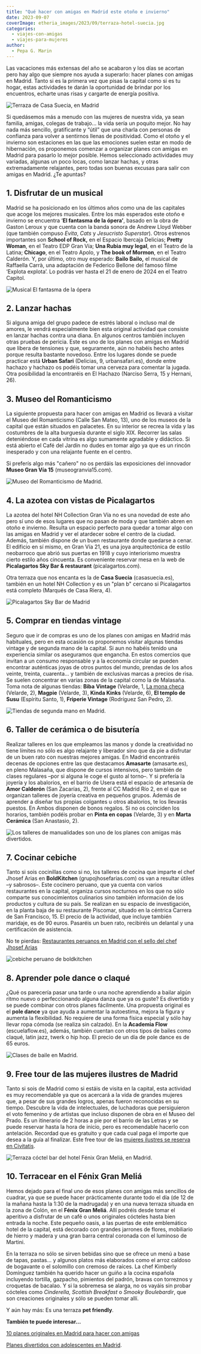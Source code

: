 ```yaml
---
title: "Qué hacer con amigas en Madrid este otoño e invierno"
date: 2023-09-07
coverImage: etheria_images/2023/09/terraza-hotel-suecia.jpg
categories: 
  - viajes-con-amigas
  - viajes-para-mujeres
author: 
  - Pepa G. Marin
---
```


Las vacaciones más extensas del año se acabaron y los días se acortan pero hay algo que 
siempre nos ayuda a superarlo: hacer planes con amigas en Madrid. Tanto si es la primera 
vez que pisas la capital como si es tu hogar, estas actividades te darán la oportunidad 
de brindar por los encuentros, echarte unas risas y cargarte de energía positiva. 

![Terraza de Casa Suecia, en Madrid](etheria_images/2023/09/terraza-hotel-suecia-850x584.jpg "Terraza de Casa Suecia, en Madrid. © Etheria Magazine")

Si quedásemos más a menudo con las mujeres de nuestra vida, ya sean familia, amigas, 
colegas de trabajo... la vida sería un poquito mejor. No hay nada más sencillo, 
gratificante y “útil” que una charla con personas de confianza para volver a sentirnos 
llenas de positividad. Como el otoño y el invierno son estaciones en las que las 
emociones suelen estar en modo de hibernación, os proponemos comenzar a organizar planes 
con amigas en Madrid para pasarlo lo mejor posible. Hemos seleccionado actividades muy 
variadas, algunas un poco locas, como lanzar hachas, y otras extremadamente relajantes, 
pero todas son buenas excusas para salir con amigas en Madrid. ¿Te apuntas? 

## 1\. Disfrutar de un musical

Madrid se ha posicionado en los últimos años como una de las capitales que acoge los 
mejores musicales. Entre los más esperados este otoño e invierno se encuentra ‘**El 
fantasma de la ópera’**, basado en la obra de Gaston Leroux y que cuenta con la banda 
sonora de Andrew Lloyd Webber (que también compuso _Evita_, _Cats_ y _Jesucristo 
Superstar_). Otros estrenos importantes son **School of Rock,** en el Espacio Ibercaja 
Delicias; **Pretty Woman**, en el Teatro EDP Gran Vía; **Una Rubia muy legal**, en el 
Teatro de la Latina; **Chicago**, en el Teatro Apolo, y **The book of Mormon**, en el 
Teatro Calderón. Y, por último, otro muy esperado: **Bailo Bailo,** el musical de 
Raffaella Carrà, una adaptación de Federico Bellone del famoso filme ‘Explota explota’. 
Lo podrás ver hasta el 21 de enero de 2024 en el Teatro Capitol. 

![Musical El fantasma de la ópera](etheria_images/2023/09/fantasma-opera-madrid.jpg "© Musical El fantasma de la ópera, uno de los estrenos de 2023 en Madrid.")

## 2\. Lanzar hachas

Si alguna amiga del grupo padece de estrés laboral o incluso mal de amores, le vendrá 
especialmente bien esta original actividad que consiste en lanzar hachas contra una 
diana. En algunos centros también incluyen otras pruebas de pericia. Este es uno de los 
planes con amigas en Madrid que libera de tensiones y que, seguramente, aún no habéis 
hecho antes porque resulta bastante novedoso. Entre los lugares donde se puede practicar 
está **Urban Safari** (Delicias, 9, urbansafari.es), donde entre hachazo y hachazo os 
podéis tomar una cerveza para comentar la jugada. Otra posibilidad la encontraréis en El 
Hachazo (Narciso Serra, 15 y Hernani, 26). 

## 3\. Museo del Romanticismo

La siguiente propuesta para hacer con amigas en Madrid os llevará a visitar el Museo del 
Romanticismo (Calle San Mateo, 13), uno de los museos de la capital que están situados 
en palacetes. En su interior se recrea la vida y las costumbres de la alta burguesía 
durante el siglo XIX. Recorrer las salas deteniéndose en cada vitrina es algo sumamente 
agradable y didáctico. Si está abierto el Café del Jardín no dudes en tomar algo ya que 
es un rincón inesperado y con una relajante fuente en el centro. 

Si preferís algo más "cañero" no os perdáis las exposiciones del innovador **Museo Gran 
Vía 15** (museogranvia15.com). 

![Museo del Romanticismo de Madrid.](etheria_images/2023/09/museo-romanticismo-madrid1.jpg "© Museo del Romanticismo de Madrid.")

## 4\. La azotea con vistas de Picalagartos

La azotea del hotel NH Collection Gran Vía no es una novedad de este año pero sí uno de 
esos lugares que no pasan de moda y que también abren en otoño e invierno. Resulta un 
espacio perfecto para quedar a tomar algo con las amigas en Madrid y ver el atardecer 
sobre el centro de la ciudad. Además, también dispone de un buen restaurante donde 
quedarse a cenar. El edificio en sí mismo, en Gran Vía 21, es una joya arquitectónica de 
estilo neobarroco que abrió sus puertas en 1918 y cuyo interiorismo muestra cierto 
estilo años cincuenta. Es conveniente reservar mesa en la web de **Picalagartos Sky Bar 
& restaurant** (picalagartos.com). 

Otra terraza que nos encanta es la de **Casa Suecia** (casasuecia.es), también en un 
hotel NH Collection y es un "plan b" cercano si Picalagartos está completo (Marqués de 
Casa Riera, 4). 

![Picalagartos Sky Bar de Madrid](etheria_images/2023/09/azotea-picalagartos-madrid.jpg "© Picalagartos Sky Bar.")

## 5\. Comprar en tiendas vintage

Seguro que ir de compras es uno de los planes con amigas en Madrid más habituales, pero 
en esta ocasión os proponemos visitar algunas tiendas vintage y de segunda mano de la 
capital. Si aun no habéis tenido una experiencia similar os aseguramos que engancha. En 
estos comercios que invitan a un consumo responsable y a la economía circular se pueden 
encontrar auténticas joyas de otros puntos del mundo, prendas de los años veinte, 
treinta, cuarenta... y también de exclusivas marcas a precios de risa. Se suelen 
concentrar en varias zonas de la capital como la de Malasaña. Toma nota de algunas 
tiendas: **Biba** **Vintage** (Velarde, 1, [La mona checa](https://lamonacheca.com/) 
(Velarde, 2), **Magpie** (Velarde, 3), **Kinda Kinks** (Velarde, 6), **El templo de 
Susu** (Espíritu Santo, 1), **Friperie Vintage** (Rodríguez San Pedro, 2). 

![Tiendas de segunda mano en Madrid.](etheria_images/2023/09/tiendas-segunda-mano-madrid.jpg "Tiendas de segunda mano en Madrid. © Megan Lee")

## 6\. Taller de cerámica o de bisutería

Realizar talleres en los que empleamos las manos y donde la creatividad no tiene límites 
no sólo es algo relajante y liberador sino que da pie a disfrutar de un buen rato con 
nuestras mejores amigas. En Madrid encontraréis decenas de opciones entre las que 
destacamos **Amasarte** (amasarte.es), en pleno Malasaña, que dispone de cursos 
intensivos, pero también de clases regulares –por si alguna le coge el gusto al torno–. 
Y si prefería la joyería y los abalorios, en el barrio de Usera está el espacio de 
artesanía de **Amor Calderón** (San Zacarías, 2), frente al CC Madrid Río 2, en el que 
se organizan talleres de joyería creativa en pequeños grupos. Además de aprender a 
diseñar tus propias colgantes u otros abalorios, te los llevarás puestos. En Ambos 
disponen de bonos regalos. Si no os coinciden los horarios, también podéis probar en 
**Pinta en copas** (Velarde, 3) y en **Marta Cerámica** (San Anastasio, 2). 

![Los talleres de manualidades son uno de  los planes con amigas más divertidos.](etheria_images/2023/09/taller-bisuteria-madrid.jpg "Los talleres de artesanía son planes con amigas ideales para el invierno. © Brooke Cagle")

## 7\. Cocinar cebiche

Tanto si sois cocinillas como si no, los talleres de cocina que imparte el chef Jhosef 
Arias en **BoldKitchen** (grupojhosefarias.com) os van a resultar útiles –y sabrosos–. 
Este cocinero peruano, que ya cuenta con varios restaurantes en la capital, organiza 
cursos nocturnos en los que no sólo comparte sus conocimientos culinarios sino también 
información de los productos y cultura de su país. Se realizan en su espacio de 
investigación, en la planta baja de su restaurante Piscomar, situado en la céntrica 
Carrera de San Francisco, 15. El precio de la actividad, que incluye también maridaje, 
es de 90 euros. Pasaréis un buen rato, recibiréis un delantal y una certificación de 
asistencia. 

No te pierdas: [Restaurantes peruanos en Madrid con el sello del chef Jhosef 
Arias](https://etheriamagazine.com/2022/01/24/restaurantes-peruanos-en-madrid-de-jhosef-arias/) 

![cebiche peruano de boldkitchen](etheria_images/2022/01/ceviche-peruano-adn-madrid.jpg "Cebiche peruano. © Pepa García")

## 8\. Aprender pole dance o claqué

¿Qué os parecería pasar una tarde o una noche aprendiendo a bailar algún ritmo nuevo o 
perfeccionando alguna danza que ya os guste? Es divertido y se puede combinar con otros 
planes fácilmente. Una propuesta original es el **pole dance** ya que ayuda a aumentar 
la autoestima, mejora la figura y aumenta la flexibilidad. No requiere de una forma 
física especial y sólo hay llevar ropa cómoda (se realiza sin calzado). En la **Academia 
Flow** (escuelaflow.es), además, también cuentan con otros tipos de bailes como claqué, 
latin jazz, twerk o hip hop. El precio de un día de pole dance es de 65 euros. 

![Clases de baile en Madrid.](etheria_images/2023/09/clases-baile-madrid.jpg "Clases de baile en Madrid. © Brooke Cagle")

## 9\. Free tour de las mujeres ilustres de Madrid

Tanto si sois de Madrid como si estáis de visita en la capital, esta actividad es muy 
recomendable ya que os acercará a la vida de grandes mujeres que, a pesar de sus grandes 
logros, apenas fueron reconocidas en su tiempo. Descubre la vida de intelectuales, de 
luchadoras que persiguieron el voto femenino y de artistas que incluso disponen de obra 
en el Museo del Prado. Es un itinerario de 2 horas a pie por el barrio de las Letras y 
se puede reservar hasta la hora de inicio, pero es recomendable hacerlo con antelación. 
Recordad que es gratuito y que cada cual paga el importe que desea a la guía al 
finalizar. Este free tour de las [mujeres ilustres se reserva en 
Civitatis](https://www.civitatis.com/es/madrid/free-tour-mujeres-madrid/?aid=10211). 

![Terraza cóctel bar del hotel Fénix Gran Meliá, en Madrid.](etheria_images/2023/09/terraza-hotel-fenix.jpg "Terraza cóctel bar del hotel Fénix Gran Meliá, en Madrid.")

## 10\. Terracear en el Fénix Gran Meliá

Hemos dejado para el final uno de esos planes con amigas más sencillos de cuadrar, ya 
que se puede hacer prácticamente durante todo el día (de 12 de la mañana hasta la 1:30 
de la madrugada) y en una nueva terraza situada en la zona de Colón, en el **Fénix Gran 
Meliá**. Allí podréis desde tomar el aperitivo a disfrutar de un café o unos originales 
cócteles hasta bien entrada la noche. Este pequeño oasis, a las puertas de este 
emblemático hotel de la capital, está decorado con grandes jarrones de flores, 
mobiliario de hierro y madera y una gran barra central coronada con el luminoso de 
Martini. 

En la terraza no sólo se sirven bebidas sino que se ofrece un menú a base de tapas, 
pastas... y algunos platos más elaborados como el arroz caldoso de bogavante o el 
solomillo con cremoso de raíces. La chef Kimberly Domínguez también ha querido hacer un 
guiño a la cocina española incluyendo tortilla, gazpacho, pimientos del padrón, bravas 
con torreznos y croquetas de bacalao. Y si la sobremesa se alarga, no os vayáis sin 
probar cócteles como _Cinderella, Scottish Breakfast_ o _Smooky Boulebardir_, que son 
creaciones originales y sólo se pueden tomar allí. 

Y aún hay más: Es una terraza **pet friendly**. 

**También te puede interesar...** 

[10 planes originales en Madrid para hacer con 
amigas](https://etheriamagazine.com/2020/08/27/10-planes-originales-en-madrid-con-amigas/) 

[Planes divertidos con adolescentes en 
Madrid](https://etheriamagazine.com/2022/12/16/planes-adolescentes-madrid/).

